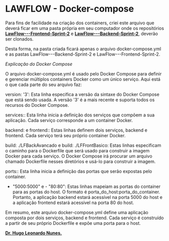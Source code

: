 # LAWFLOW - Docker-compose


Para fins de facilidade na criação dos containers, criei este arquivo que deverá ficar em uma pasta própria em seu computador onde os repositórios [**LawFlow---Frontend-Sprint-2**](https://github.com/HugoLeoNunes/LawFlow---Frontend-Sprint-2) e [**LawFlow---Backend-Sprint-2**](https://github.com/HugoLeoNunes/LawFlow---Backend-Sprint-2), deverão ser clonados.

Desta forma, na pasta criada ficará apenas o arquivo docker-compose.yml e as pastas LawFlow---Backend-Sprint-2 e LawFlow---Frontend-Sprint-2.

*Explicação do Docker Compose*

O arquivo docker-compose.yml é usado pelo Docker Compose para definir e gerenciar múltiplos containers Docker como um único serviço. Aqui está o que cada parte do seu arquivo faz:

version: '3': Esta linha especifica a versão da sintaxe do Docker Compose que está sendo usada. A versão '3' é a mais recente e suporta todos os recursos do Docker Compose.

services:: Esta linha inicia a definição dos serviços que compõem a sua aplicação. Cada serviço corresponde a um container Docker.

backend: e frontend:: Estas linhas definem dois serviços, backend e frontend. Cada serviço terá seu próprio container Docker.

build: ./LFBackAvancado e build: ./LFFrontBasico: Estas linhas especificam o caminho para o Dockerfile que será usado para construir a imagem Docker para cada serviço. O Docker Compose irá procurar um arquivo chamado Dockerfile nesses diretórios e usá-lo para construir a imagem.

ports:: Esta linha inicia a definição das portas que serão expostas pelo container.

- "5000:5000" e - "80:80": Estas linhas mapeiam as portas do container para as portas do host. O formato é porta_do_host:porta_do_container. Portanto, a aplicação backend estará acessível na porta 5000 do host e a aplicação frontend estará acessível na porta 80 do host.

Em resumo, este arquivo docker-compose.yml define uma aplicação composta por dois serviços, backend e frontend. Cada serviço é construído a partir de seu próprio Dockerfile e expõe uma porta para o host.

[**Dr. Hugo Leonardo Nunes.**](https://www.linkedin.com/in/hugo-leonardo-nunes-474152246/) 
